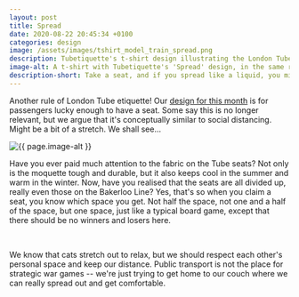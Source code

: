 ```yaml
---
layout: post
title: Spread
date: 2020-08-22 20:45:34 +0100
categories: design
image: /assets/images/tshirt_model_train_spread.png
description: Tubetiquette's t-shirt design illustrating the London Tube etiquette of not spreading out in the seats, which has been common courtesy before social distancing.
image-alt: A t-shirt with Tubetiquette's 'Spread' design, in the same red colour as the UK telephone box. The t-shirt features a white cat spreading across a few seats on the London Tube. 
description-short: Take a seat, and if you spread like a liquid, you might actually be a cat! 
---
```


<!--<div class="box alt">
    <div class="row 50% uniform">
        <div class="4u">  
            <span class="image fit grid2">
                <img src="/assets/images/tshirt_design_train_spread.png" alt="The 'Spread' T-shirt design showing a cat sprawled across a seat invading the personal spaces of those around it"/>
            </span>
        </div>   
        <div class="4u">  
            <span class="image fit grid2">
                <img src="{{ page.image }}" alt="{{ page.image-alt }}"/>
            </span>
        </div>
        <div class="4u$">  
            <span class="image fit grid2">
                <img src="/assets/images/tshirt_product_train_spread.png" alt="A grey T-shirt made of organic cotton, with the 'Spread' design"/>
            </span>
        </div>
    </div>
</div>-->
<p>Another rule of London Tube etiquette! Our <a href="https://tubetiquette.teemill.com/product/spread-5f3301f9ba147/">design for this month</a> is for passengers lucky enough to have a seat. Some say this is no longer relevant, but we argue that it's conceptually similar to social distancing. Might be a bit of a stretch. We shall see...</p>

<section class="spotlights">
    <section>
        <img src="{{ page.image }}" alt="{{ page.image-alt }}" data-position="center center">
		<div class="content">
			<div class="inner">
<p>Have you ever paid much attention to the fabric on the Tube seats? Not only is the moquette tough and durable, but it also keeps cool in the summer and warm in the winter. Now, have you realised that the seats are all divided up, really even those on the Bakerloo Line? Yes, that's so when you claim a seat, you know which space you get. Not half the space, not one and a half of the space, but one space, just like a typical board game, except that there should be no winners and losers here. </p>
    </div></div></section></section><br>
<p>We know that cats stretch out to relax, but we should respect each other's personal space and keep our distance. Public transport is not the place for strategic war games -- we're just trying to get home to our couch where we can really spread out and get comfortable. <!--If you want to read another story related to the Underground, <a href="{% post_url 2020-07-22-holdon %}">here</a>'s one. --></p>
